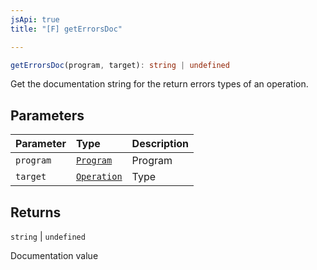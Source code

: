 ```yaml
---
jsApi: true
title: "[F] getErrorsDoc"

---
```

```ts
getErrorsDoc(program, target): string | undefined
```

Get the documentation string for the return errors types of an operation.

## Parameters

| Parameter | Type | Description |
| :------ | :------ | :------ |
| `program` | [`Program`](../interfaces/Program.md) | Program |
| `target` | [`Operation`](../interfaces/Operation.md) | Type |

## Returns

`string` \| `undefined`

Documentation value
